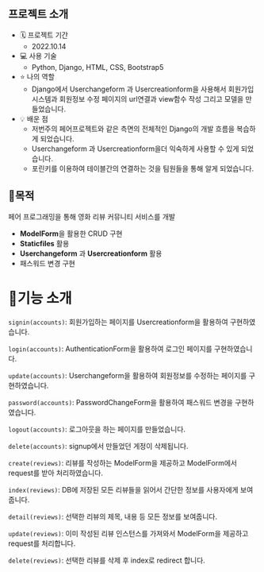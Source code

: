 ## 프로젝트 소개

- 🗓 프로젝트 기간
  - 2022.10.14
- 💻 사용 기술
  - Python, Django, HTML, CSS, Bootstrap5
- ⭐ 나의 역할
  - Django에서 Userchangeform 과 Usercreationform을 사용해서 회원가입시스템과 회원정보 수정 페이지의 url연결과 view함수 작성 그리고 모델을 만들었습니다.
- 💡 배운 점
  - 저번주의 페어프로젝트와 같은 측면의 전체적인 Django의 개발 흐름을 복습하게 되었습니다.
  - Userchangeform 과 Usercreationform을더 익숙하게 사용할 수 있게 되었습니다.
  - 포린키를 이용하여 테이블간의 연결하는 것을 팀원들을 통해 알게 되었습니다.



## 🚩목적

페어 프로그래밍을 통해 영화 리뷰 커뮤니티 서비스를 개발

- **ModelForm**을 활용한 CRUD 구현
- **Staticfiles** 활용
- **Userchangeform** 과 **Usercreationform** 활용
- 패스워드 변경 구현


# 🧾기능 소개

`signin(accounts)`: 회원가입하는 페이지를 Usercreationform을 활용하여 구현하였습니다.

`login(accounts)`: AuthenticationForm을 활용하여 로그인 페이지를 구현하였습니다.

`update(accounts)`: Userchangeform을 활용하여 회원정보를 수정하는 페이지를 구현하였습니다.

`password(accounts)`: PasswordChangeForm을 활용하여 패스워드 변경을 구현하였습니다.

`logout(accounts)`: 로그아웃을 하는 페이지를 만들었습니다.

`delete(accounts)`: signup에서 만들었던 게정이 삭제됩니다.

`create(reviews)`: 리뷰를 작성하는 ModelForm을 제공하고 ModelForm에서 request를 받아 처리하였습니다.

`index(reviews)`: DB에 저장된 모든 리뷰들을 읽어서 간단한 정보를 사용자에게 보여줍니다.

`detail(reviews)`: 선택한 리뷰의 제목, 내용 등 모든 정보를 보여줍니다.

`update(reviews)`: 이미 작성된 리뷰 인스턴스를 가져와서 ModelForm을 제공하고 request를 처리합니다.

`delete(reviews)`: 선택한 리뷰를 삭제 후 index로 redirect 합니다.

